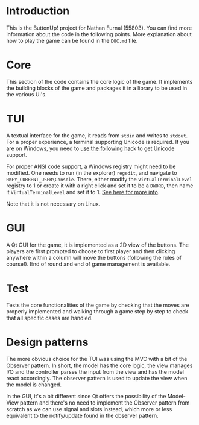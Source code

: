 # Introduction

This is the ButtonUp! project for Nathan Furnal (55803). You can find more
information about the code in the following points. More explanation about how
to play the game can be found in the `DOC.md` file.

# Core
This section of the code contains the core logic of the game. It implements the
building blocks of the game and packages it in a library to be used in the
various UI's.
# TUI
A textual interface for the game, it reads from `stdin` and writes to
`stdout`. For a proper experience, a terminal supporting Unicode is required. If
you are on Windows, you need to [use the following
hack](https://stackoverflow.com/questions/57131654/using-utf-8-encoding-chcp-65001-in-command-prompt-windows-powershell-window/57134096#57134096)
to get Unicode support.

For proper ANSI code support, a Windows registry might need to be modified. One needs
to run (in the explorer) `regedit`, and navigate to
`HKEY_CURRENT_USER\Console`. There, either modify the `VirtualTerminalLevel`
registry to 1 or create it with a right click and set it to be a `DWORD`, then
name it `VirtualTerminalLevel` and set it to 1. [See here for more
info](https://ss64.com/nt/syntax-ansi.html).

Note that it is not necessary on Linux.
# GUI
A Qt GUI for the game, it is implemented as a 2D view of the buttons. The
players are first prompted to choose to first player and then clicking anywhere
within a column will move the buttons (following the rules of course!). End of
round and end of game management is available.
# Test
Tests the core functionalities of the game by checking that the moves are
properly implemented and walking through a game step by step to check that all
specific cases are handled.
# Design patterns

The more obvious choice for the TUI was using the MVC with a bit of the Observer
pattern. In short, the model has the core logic, the view manages I/O and the
controller parses the input from the view and has the model react
accordingly. The observer pattern is used to update the view when the model is
changed.

In the GUI, it's a bit different since Qt offers the possibility of the
Model-View pattern and there's no need to implement the Observer pattern from
scratch as we can use signal and slots instead, which more or less equivalent to
the notify/update found in the observer pattern.
